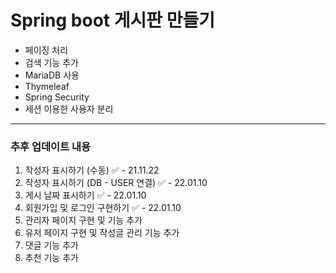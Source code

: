 # Spring boot 게시판 만들기
- 페이징 처리
- 검색 기능 추가
- MariaDB 사용
- Thymeleaf
- Spring Security
- 세션 이용한 사용자 분리
<hr>

### 추후 업데이트 내용
1. 작성자 표시하기 (수동) ✅ - 21.11.22
2. 작성자 표시하기 (DB - USER 연결) ✅ - 22.01.10
3. 게시 날짜 표시하기 ✅ - 22.01.10
4. 회원가입 및 로그인 구현하기 ✅ - 22.01.10
5. 관리자 페이지 구현 및 기능 추가
6. 유저 페이지 구현 및 작성글 관리 기능 추가
7. 댓글 기능 추가
8. 추천 기능 추가